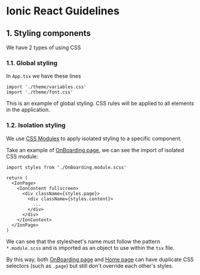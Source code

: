 # Ionic React Guidelines

## 1. Styling components

We have 2 types of using CSS

### 1.1. Global styling

In `App.tsx` we have these lines

```tsx
import './theme/variables.css'
import './theme/font.css'
```

This is an example of global styling. CSS rules will be applied to all elements in the application.

### 1.2. Isolation styling

We use [CSS Modules](https://create-react-app.dev/docs/adding-a-css-modules-stylesheet) to apply isolated styling to a specific component.

Take an example of [OnBoarding page](https://github.com/Catholic-Design/hojo-app/blob/main/src/pages/OnBoarding/index.tsx), we can see the import of isolated CSS module:

```tsx
import styles from './OnBoarding.module.scss'

return (
  <IonPage>
    <IonContent fullscreen>
      <div className={styles.page}>
        <div className={styles.content}>
          ...
        </div>
      </div>
    </IonContent>
  </IonPage>
)
```

We can see that the stylesheet's name must follow the pattern `*.module.scss` and is imported as an object to use within the `tsx` file.

By this way, both [OnBoarding page](https://github.com/Catholic-Design/hojo-app/blob/main/src/pages/OnBoarding/index.tsx) and [Home page](https://github.com/Catholic-Design/hojo-app/blob/main/src/pages/Home/index.tsx) can have duplicate CSS selectors (such as `.page`) but still don't override each other's styles.  
